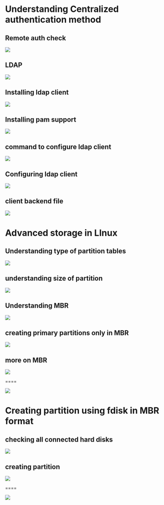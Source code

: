 #  Understanding Centralized authentication method

## Remote auth check

<img src="auth.png">

## LDAP 

<img src="ldap.png">

## Installing ldap client

<img src="ldapclient.png">

## Installing pam support

<img src="pam.png">

## command to configure ldap client

<img src="cmd.png">

## Configuring ldap client

<img src="conf.png">

## client backend file

<img src="backend.png">

# Advanced storage  in LInux

## Understanding type of partition tables

<img src="table.png">

## understanding size of partition 

<img src="sector.png">

## Understanding MBR

<img src="mbr.png">

## creating primary partitions only in MBR

<img src="primary.png">

## more on MBR

<img src="mbrdeep.png">

====

<img src="mbrfinal.png">

# Creating partition using fdisk in MBR format 

## checking all connected hard disks 

<img src="fdiskcheck.png">

## creating partition 

<img src="fdiskenter.png">

====

<img src="fdiskcreate.png">



